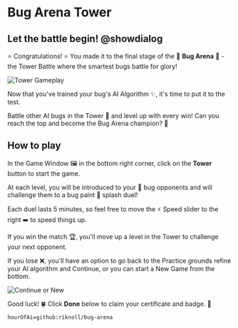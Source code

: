 # Bug Arena Tower

## Let the battle begin! @showdialog

⭐ Congratulations! ⭐ You made it to the final stage of the 👾 **Bug Arena** 👾  -  the Tower Battle where the smartest bugs battle for glory!

![Tower Gameplay](/static/hour-of-ai/bug-arena/tower-battle.gif "Animation of tower battle")

Now that you've trained your bug's AI Algorithm ✨, it's time to put it to the test.

Battle other AI bugs in the Tower 🏰 and level up with every win! Can you reach the top and become the Bug Arena champion? 👑

## How to play

In the Game Window 🖼️ in the bottom right corner, click on the **Tower** button to start the game.

At each level, you will be introduced to your 👾 bug opponents and will challenge them to a bug paint 🎨 splash duel!

Each duel lasts 5 minutes, so feel free to move the ⚡️ Speed slider to the right ➡️ to speed things up.

If you win the match 🏆, you'll move up a level in the Tower to challenge your next opponent.

If you lose ❌, you'll have an option to go back to the Practice grounds refine your AI algorithm and Continue, or you can start a New Game from the bottom.

![Continue or New](/static/hour-of-ai/bug-arena/continue-new.png "Continue or New")

Good luck! 🍀 Click **Done** below to claim your certificate and badge. 🏅

```package
hourOfAi=github:riknoll/bug-arena
```